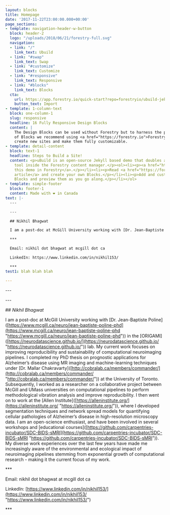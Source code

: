 ```yaml
---
layout: blocks
title: Homepage
date: '2017-11-22T23:00:00.000+00:00'
page_sections:
- template: navigation-header-w-button
  block: header-2
  logo: "/uploads/2018/06/21/forestry-full.svg"
  navigation:
  - link: "/"
    link_text: Ubuild
  - link: "#swap"
    link_text: Swap
  - link: "#customize"
    link_text: Customize
  - link: "#responsive"
    link_text: Responsive
  - link: "#blocks"
    link_text: Blocks
  cta:
    url: https://app.forestry.io/quick-start?repo=forestryio/ubuild-jekyll&provider=github&engine=jekyll
    button_text: Import
- template: 1-column-text
  block: one-column-1
  slug: responsive
  headline: 16 Fully Responsive Design Blocks
  content: |
    The Design Blocks can be used without Forestry but to harness the power
    of Blocks we recommend using <a href="https://forestry.io">Forestry</a>. Once the site is imported you can immediately
    create new sites and make them fully customizable.
- template: detail-content
  block: text-1
  headline: Steps to Build a Site!
  content: <p>uBuild is an open-source Jekyll based demo that doubles as a builder
    tool inside the Forestry content manager.</p><ol><li><p><a href="https://app.forestry.io/quick-start?repo=forestryio/ubuild-jekyll&provider=github&engine=jekyll">Import
    this demo in Forestry</a>.</p></li><li><p>Read <a href="https://forestry.io/blog/ubuild-a-new-theme-for-static-sites-using-blocks/">our
    article</a> and create your own Blocks.</p></li><li><p>Add and customize the available
    Blocks and preview them as you go along.</p></li></ol>
- template: simple-footer
  block: footer-1
  content: Made with ❤︎ in Canada
text: |-
  ---

  ---

  ## Nikhil Bhagwat

  I am a post-doc at McGill University working with [Dr. Jean-Baptiste Poline](https://www.mcgill.ca/neuro/jean-baptiste-poline-phd) in the [ORIGAMI](https://neurodatascience.github.io/) lab. My current work focuses on improving reproducibility and sustainability of computational neuroimaging pipelines. I completed my PhD thesis on prognostic applications for Alzheimer’s disease using MR imaging and machine-learning techniques under [Dr. Mallar Chakravarty](http://cobralab.ca/members/commander/) at the University of Toronto. Subsequently, I worked as a researcher on a collaborative project between McGill and UMass universities on computational pipelines to perform methodological vibration analysis and improve reproducibility. I then went on to work at the [Allen Institute](https://alleninstitute.org/), where I developed segmentation techniques and network spread models for quantifying cellular pathologies of Alzheimer’s disease in high-resolution microscopy data. I am an open-science enthusiast, and have been involved in several workshops and [educational courses](https://github.com/carpentries-incubator/SDC-BIDS-sMRI). My diverse work experiences over the last few years have made me increasingly aware of the environmental and ecological impact of neuroimaging pipelines stemming from exponential growth of computational research - making it the current focus of my work.

  ***

  Email: nikhil dot bhagwat at mcgill dot ca

  LinkedIn: https://www.linkedin.com/in/nikhil153/

  ***
test1: blah blah blah

---
```

\---

\---

\## _Nikhil Bhagwat_

I am a post-doc at McGill University working with \[Dr. Jean-Baptiste Poline\]([https://www.mcgill.ca/neuro/jean-baptiste-poline-phd](https://www.mcgill.ca/neuro/jean-baptiste-poline-phd "https://www.mcgill.ca/neuro/jean-baptiste-poline-phd")) in the \[ORIGAMI\]([https://neurodatascience.github.io/](https://neurodatascience.github.io/ "https://neurodatascience.github.io/")) lab. My current work focuses on improving reproducibility and sustainability of computational neuroimaging pipelines. I completed my PhD thesis on prognostic applications for Alzheimer’s disease using MR imaging and machine-learning techniques under \[Dr. Mallar Chakravarty\]([http://cobralab.ca/members/commander/](http://cobralab.ca/members/commander/ "http://cobralab.ca/members/commander/")) at the University of Toronto. Subsequently, I worked as a researcher on a collaborative project between McGill and UMass universities on computational pipelines to perform methodological vibration analysis and improve reproducibility. I then went on to work at the \[Allen Institute\]([https://alleninstitute.org/](https://alleninstitute.org/ "https://alleninstitute.org/")), where I developed segmentation techniques and network spread models for quantifying cellular pathologies of Alzheimer’s disease in high-resolution microscopy data. I am an open-science enthusiast, and have been involved in several workshops and \[educational courses\]([https://github.com/carpentries-incubator/SDC-BIDS-sMRI](https://github.com/carpentries-incubator/SDC-BIDS-sMRI "https://github.com/carpentries-incubator/SDC-BIDS-sMRI")). My diverse work experiences over the last few years have made me increasingly aware of the environmental and ecological impact of neuroimaging pipelines stemming from exponential growth of computational research - making it the current focus of my work.

\***

Email: nikhil dot bhagwat at mcgill dot ca

LinkedIn: [https://www.linkedin.com/in/nikhil153/](https://www.linkedin.com/in/nikhil153/ "https://www.linkedin.com/in/nikhil153/")

\***